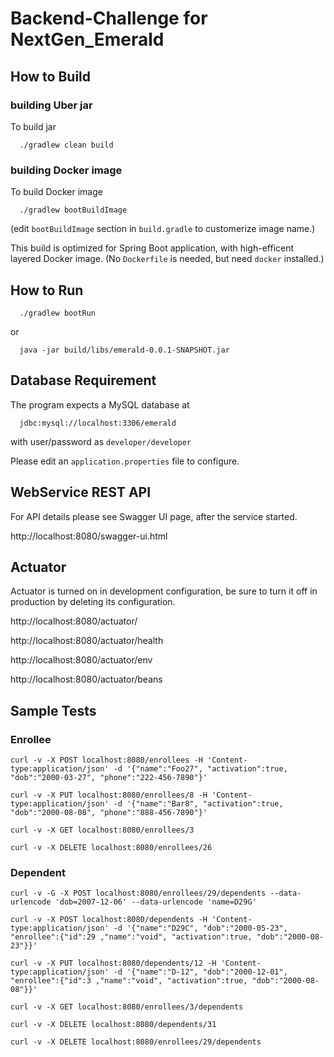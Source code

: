 # Backend-Challenge for NextGen_Emerald


## How to Build


### building Uber jar

To build jar
```
  ./gradlew clean build
```

### building Docker image


To build Docker image
```
  ./gradlew bootBuildImage
```
(edit ```bootBuildImage``` section in ```build.gradle``` to customerize image name.)

This build is optimized for Spring Boot application, with high-efficent layered Docker image.
(No ```Dockerfile``` is needed, but need ```docker``` installed.)



## How to Run

```
  ./gradlew bootRun
```
or
```
  java -jar build/libs/emerald-0.0.1-SNAPSHOT.jar
```


## Database Requirement

The program expects a MySQL database at
```
  jdbc:mysql://localhost:3306/emerald
```
with user/password as  ```developer/developer```

Please edit an ```application.properties``` file to configure.


## WebService REST API

For API details please see Swagger UI page, after the service started.

http://localhost:8080/swagger-ui.html


## Actuator

Actuator is turned on in development configuration, 
be sure to turn it off in production by deleting its configuration.

http://localhost:8080/actuator/

http://localhost:8080/actuator/health

http://localhost:8080/actuator/env

http://localhost:8080/actuator/beans


## Sample Tests

### Enrollee

```
curl -v -X POST localhost:8080/enrollees -H 'Content-type:application/json' -d '{"name":"Foo27", "activation":true, "dob":"2000-03-27", "phone":"222-456-7890"}'

curl -v -X PUT localhost:8080/enrollees/8 -H 'Content-type:application/json' -d '{"name":"Bar8", "activation":true, "dob":"2000-08-08", "phone":"888-456-7890"}'

curl -v -X GET localhost:8080/enrollees/3

curl -v -X DELETE localhost:8080/enrollees/26

```

###  Dependent

```
curl -v -G -X POST localhost:8080/enrollees/29/dependents --data-urlencode 'dob=2007-12-06' --data-urlencode 'name=D29G'

curl -v -X POST localhost:8080/dependents -H 'Content-type:application/json' -d '{"name":"D29C", "dob":"2000-05-23", "enrollee":{"id":29 ,"name":"void", "activation":true, "dob":"2000-08-23"}}'

curl -v -X PUT localhost:8080/dependents/12 -H 'Content-type:application/json' -d '{"name":"D-12", "dob":"2000-12-01", "enrollee":{"id":3 ,"name":"void", "activation":true, "dob":"2000-08-08"}}'

curl -v -X GET localhost:8080/enrollees/3/dependents

curl -v -X DELETE localhost:8080/dependents/31

curl -v -X DELETE localhost:8080/enrollees/29/dependents

```